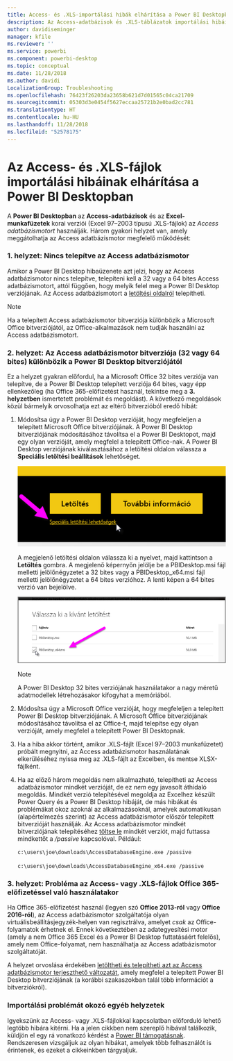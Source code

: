 ```yaml
---
title: Access- és .XLS-importálási hibák elhárítása a Power BI Desktopban
description: Az Access-adatbázisok és .XLS-táblázatok importálási hibáinak elhárítása a Power BI Desktopban és a Power Queryben
author: davidiseminger
manager: kfile
ms.reviewer: ''
ms.service: powerbi
ms.component: powerbi-desktop
ms.topic: conceptual
ms.date: 11/28/2018
ms.author: davidi
LocalizationGroup: Troubleshooting
ms.openlocfilehash: 76423f26203da23658b621d7d01565c04ca21709
ms.sourcegitcommit: 05303d3e0454f5627eccaa25721b2e0bad2cc781
ms.translationtype: HT
ms.contentlocale: hu-HU
ms.lasthandoff: 11/28/2018
ms.locfileid: "52578175"
---
```

# <a name="resolve-issues-importing-access-and-xls-files-in-power-bi-desktop"></a>Az Access- és .XLS-fájlok importálási hibáinak elhárítása a Power BI Desktopban
A **Power BI Desktopban** az **Access-adatbázisok** és az **Excel-munkafüzetek** korai verziói (Excel 97–2003 típusú .XLS-fájlok) az *Access adatbázismotort* használják. Három gyakori helyzet van, amely meggátolhatja az Access adatbázismotor megfelelő működését:

### <a name="situation-1-no-access-database-engine-installed"></a>1. helyzet: Nincs telepítve az Access adatbázismotor
Amikor a Power BI Desktop hibaüzenete azt jelzi, hogy az Access adatbázismotor nincs telepítve, telepíteni kell a 32 vagy a 64 bites Access adatbázismotort, attól függően, hogy melyik felel meg a Power BI Desktop verziójának. Az Access adatbázismotort a [letöltési oldalról](http://www.microsoft.com/download/details.aspx?id=13255) telepítheti.

>[!NOTE]
>Ha a telepített Access adatbázismotor bitverziója különbözik a Microsoft Office bitverziójától, az Office-alkalmazások nem tudják használni az Access adatbázismotort.

### <a name="situation-2-the-access-database-engine-bit-version-32-bit-or-64-bit-is-different-from-your-power-bi-desktop-bit-version"></a>2. helyzet: Az Access adatbázismotor bitverziója (32 vagy 64 bites) különbözik a Power BI Desktop bitverziójától
Ez a helyzet gyakran előfordul, ha a Microsoft Office 32 bites verziója van telepítve, de a Power BI Desktop telepített verziója 64 bites, vagy épp ellenkezőleg (ha Office 365-előfizetést használ, tekintse meg a **3. helyzetben** ismertetett problémát és megoldást). A következő megoldások közül bármelyik orvosolhatja ezt az eltérő bitverzióból eredő hibát:

1. Módosítsa úgy a Power BI Desktop verzióját, hogy megfeleljen a telepített Microsoft Office bitverziójának. A Power BI Desktop bitverziójának módosításához távolítsa el a Power BI Desktopot, majd egy olyan verzióját, amely megfelel a telepített Office-nak. A Power BI Desktop verziójának kiválasztásához a letöltési oldalon válassza a **Speciális letöltési beállítások** lehetőséget.
   
   ![](media/desktop-access-database-errors/desktop-access-errors-1.png)
   
   A megjelenő letöltési oldalon válassza ki a nyelvet, majd kattintson a **Letöltés** gombra. A megjelenő képernyőn jelölje be a PBIDesktop.msi fájl melletti jelölőnégyzetet a 32 bites vagy a PBIDesktop_x64.msi fájl melletti jelölőnégyzetet a 64 bites verzióhoz. A lenti képen a 64 bites verzió van bejelölve.
   
   ![](media/desktop-access-database-errors/desktop-access-errors-2.png)
   
   >[!NOTE]
   >A Power BI Desktop 32 bites verziójának használatakor a nagy méretű adatmodellek létrehozásakor kifogyhat a memóriából.
2. Módosítsa úgy a Microsoft Office verzióját, hogy megfeleljen a telepített Power BI Desktop bitverziójának. A Microsoft Office bitverziójának módosításához távolítsa el az Office-t, majd telepítse egy olyan verzióját, amely megfelel a telepített Power BI Desktopnak.
3. Ha a hiba akkor történt, amikor .XLS-fájlt (Excel 97–2003 munkafüzetet) próbált megnyitni, az Access adatbázismotor használatának elkerüléséhez nyissa meg az .XLS-fájlt az Excelben, és mentse XLSX-fájlként.
4. Ha az előző három megoldás nem alkalmazható, telepítheti az Access adatbázismotor mindkét verzióját, de ez *nem* egy javasolt áthidaló megoldás. Mindkét verzió telepítésével megoldja az Excelhez készült Power Query és a Power BI Desktop hibáját, de más hibákat és problémákat okoz azoknál az alkalmazásoknál, amelyek automatikusan (alapértelmezés szerint) az Access adatbázismotor először telepített bitverzióját használják. Az Access adatbázismotor mindkét bitverziójának telepítéséhez [töltse le](http://www.microsoft.com/download/details.aspx?id=13255) mindkét verziót, majd futtassa mindkettőt a */passive* kapcsolóval. Például:
   
       c:\users\joe\downloads\AccessDatabaseEngine.exe /passive
   
       c:\users\joe\downloads\AccessDatabaseEngine_x64.exe /passive

### <a name="situation-3-trouble-using-access-or-xls-files-with-an-office-365-subscription"></a>3. helyzet: Probléma az Access- vagy .XLS-fájlok Office 365-előfizetéssel való használatakor
Ha Office 365-előfizetést használ (legyen szó **Office 2013-ról** vagy **Office 2016-ról**), az Access adatbázismotor szolgáltatója olyan virtuálisbeállításjegyzék-helyen van regisztrálva, amelyet *csak* az Office-folyamatok érhetnek el. Ennek következtében az adategyesítési motor (amely a nem Office 365 Excel és a Power BI Desktop futtatásáért felelős), amely nem Office-folyamat, nem használhatja az Access adatbázismotor szolgáltatóját.

A helyzet orvoslása érdekében [letöltheti és telepítheti azt az Access adatbázismotor terjeszthető változatát](http://www.microsoft.com/download/details.aspx?id=13255), amely megfelel a telepített Power BI Desktop bitverziójának (a korábbi szakaszokban talál több információt a bitverziókról).

### <a name="other-situations-that-cause-import-issues"></a>Importálási problémát okozó egyéb helyzetek
Igyekszünk az Access- vagy .XLS-fájlokkal kapcsolatban előforduló lehető legtöbb hibára kitérni. Ha a jelen cikkben nem szereplő hibával találkozik, küldjön el egy rá vonatkozó kérdést a [Power BI támogatásnak](https://powerbi.microsoft.com/support/). Rendszeresen vizsgáljuk az olyan hibákat, amelyek több felhasználót is érintenek, és ezeket a cikkeinkben tárgyaljuk.

